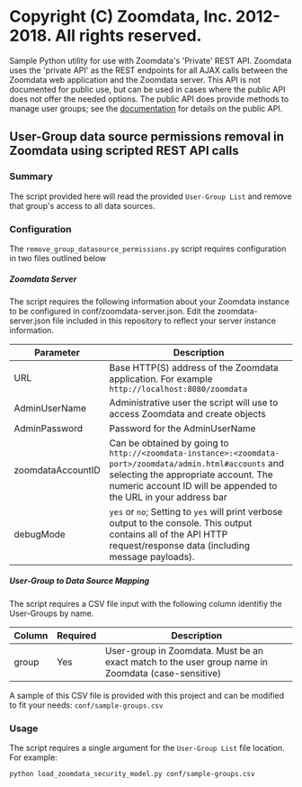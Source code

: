 # Copyright (C) Zoomdata, Inc. 2012-2018. All rights reserved.

Sample Python utility for use with Zoomdata's 'Private' REST API.  Zoomdata uses the 'private API' as the REST endpoints for all AJAX calls between the Zoomdata web application and the Zoomdata server.  This API is not documented for public use, but can be used in cases where the public API does not offer the needed options.  The public API does provide methods to manage user groups; see the [documentation](https://developer.zoomdata.com/2.5/docs/rest-api/) for details on the public API.

## User-Group data source permissions removal in Zoomdata using scripted REST API calls
### Summary
The script provided here will read the provided `User-Group List` and remove that group's access to all data sources.


### Configuration
The `remove_group_datasource_permissions.py` script requires configuration in two files outlined below


##### Zoomdata Server
The script requires the following information about your Zoomdata instance to be configured in conf/zoomdata-server.json. Edit the zoomdata-server.json file included in this repository to reflect your server instance information.

| Parameter |  Description  |
| --- | --- |
| URL | Base HTTP(S) address of the Zoomdata application. For example `http://localhost:8080/zoomdata`|
| AdminUserName | Administrative user the script will use to access Zoomdata and create objects |
| AdminPassword | Password for the AdminUserName |
| zoomdataAccountID | Can be obtained by going to `http://<zoomdata-instance>:<zoomdata-port>/zoomdata/admin.html#accounts` and selecting the appropriate account. The numeric account ID will be appended to the URL in your address bar |
| debugMode | `yes` or `no`; Setting to `yes` will print verbose output to the console. This output contains all of the API HTTP request/response data (including message payloads). |


##### User-Group to Data Source Mapping
The script requires a CSV file input with the following column identifiy the User-Groups by name. 

| Column |  Required  |  Description  |
| --- | --- | --- |
| group | Yes | User-group in Zoomdata. Must be an exact match to the user group name in Zoomdata (case-sensitive) |

A sample of this CSV file is provided with this project and can be modified to fit your needs: `conf/sample-groups.csv`


### Usage
The script requires a single argument for the `User-Group List` file location. For example:

`python load_zoomdata_security_model.py conf/sample-groups.csv`
